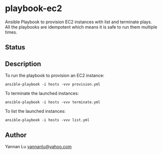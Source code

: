 # playbook-ec2

Ansible Playbook to provision EC2 instances with list and terminate plays. All the playbooks are idempotent which means it is safe to run them multiple times.

## Status

## Description

To run the playbook to provision an EC2 instance:
```
ansible-playbook -i hosts -vvv provision.yml
```

To terminate the launched instances:
```
ansible-playbook -i hosts -vvv terminate.yml
```

To list the launched instances:
```
ansible-playbook -i hosts -vvv list.yml
```

## Author
Yannan Lu <yannanlu@yahoo.com>
